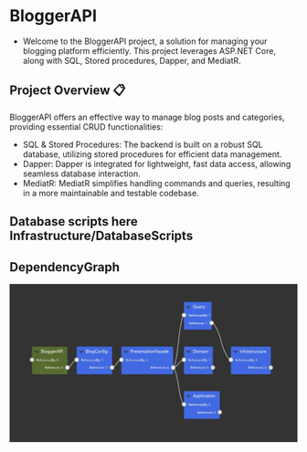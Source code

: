 # BloggerAPI 

- Welcome to the BloggerAPI project, a solution for managing your blogging platform efficiently. This project leverages ASP.NET Core, along with SQL, Stored procedures, Dapper, and MediatR. 

## Project Overview 📋
BloggerAPI offers an effective way to manage blog posts and categories, providing essential CRUD functionalities:

- SQL & Stored Procedures: The backend is built on a robust SQL database, utilizing stored procedures for efficient data management.
- Dapper: Dapper is integrated for lightweight, fast data access, allowing seamless database interaction.
- MediatR: MediatR simplifies handling commands and queries, resulting in a more maintainable and testable codebase.

## Database scripts here Infrastructure/DatabaseScripts

## DependencyGraph
![GRAPH](Infrastructure/DatabaseScripts/DependencyGraph.jpg "Dependency Graph")
